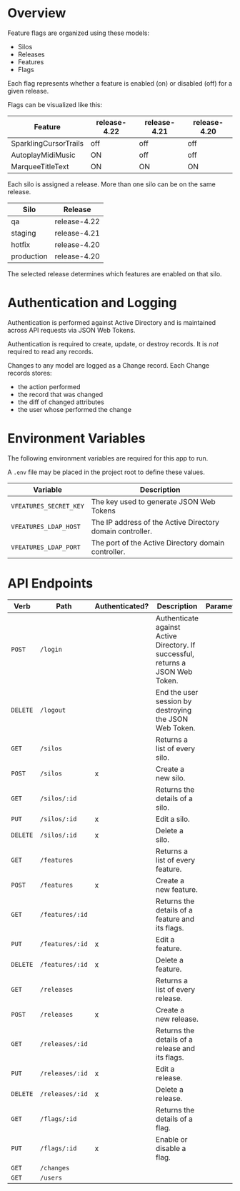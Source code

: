 # Overview

Feature flags are organized using these models:
* Silos
* Releases
* Features
* Flags

Each flag represents whether a feature is enabled (on) or disabled (off) for a given release.

Flags can be visualized like this:

Feature  | release-4.22 | release-4.21 | release-4.20
-------- | ------------ | ------------ | ------------
SparklingCursorTrails | off | off | off
AutoplayMidiMusic | ON | off | off
MarqueeTitleText | ON | ON | ON

Each silo is assigned a release. More than one silo can be on the same release.

Silo | Release
---- | -------
qa | release-4.22
staging | release-4.21
hotfix | release-4.20
production | release-4.20

The selected release determines which features are enabled on that silo.

# Authentication and Logging

Authentication is performed against Active Directory and is maintained across API requests via JSON Web Tokens.

Authentication is required to create, update, or destroy records. It is _not_ required to read any records.

Changes to any model are logged as a Change record. Each Change records stores:
* the action performed
* the record that was changed
* the diff of changed attributes
* the user whose performed the change

# Environment Variables

The following environment variables are required for this app to run.

A `.env` file may be placed in the project root to define these values.

Variable | Description
-------- | -----------
`VFEATURES_SECRET_KEY` | The key used to generate JSON Web Tokens
`VFEATURES_LDAP_HOST` | The IP address of the Active Directory domain controller.
`VFEATURES_LDAP_PORT` | The port of the Active Directory domain controller.

# API Endpoints

Verb | Path | Authenticated? | Description | Parameters
---- | ---- | -------------- | ----------- | ----------
`POST`   | `/login`         |   | Authenticate against Active Directory. If successful, returns a JSON Web Token.
`DELETE` | `/logout`        |   | End the user session by destroying the JSON Web Token.
`GET`    | `/silos`         |   | Returns a list of every silo.
`POST`   | `/silos`         | x | Create a new silo.
`GET`    | `/silos/:id`     |   | Returns the details of a silo.
`PUT`    | `/silos/:id`     | x | Edit a silo.
`DELETE` | `/silos/:id`     | x | Delete a silo.
`GET`    | `/features`      |   | Returns a list of every feature.
`POST`   | `/features`      | x | Create a new feature.
`GET`    | `/features/:id`  |   | Returns the details of a feature and its flags.
`PUT`    | `/features/:id`  | x | Edit a feature.
`DELETE` | `/features/:id`  | x | Delete a feature.
`GET`    | `/releases`      |   | Returns a list of every release.
`POST`   | `/releases`      | x | Create a new release.
`GET`    | `/releases/:id`  |   | Returns the details of a release and its flags.
`PUT`    | `/releases/:id`  | x | Edit a release.
`DELETE` | `/releases/:id`  | x | Delete a release.
`GET`    | `/flags/:id`     |   | Returns the details of a flag.
`PUT`    | `/flags/:id`     | x | Enable or disable a flag.
`GET`    | `/changes`       |   |
`GET`    | `/users`         |   |
